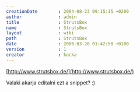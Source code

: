 ```yaml
---
creationDate        : 2004-08-23 09:15:15 +0200 
author              : admin 
title               : StrutsBox 
name                : StrutsBox 
layout              : wiki 
path                : StrutsBox 
date                : 2006-03-26 01:42:58 +0100 
version             : 1 
creator             : kocka 
---
```

[http://www.strutsbox.de/](http://www.strutsbox.de/)

Valaki akarja editalni ezt a snippet? :)
